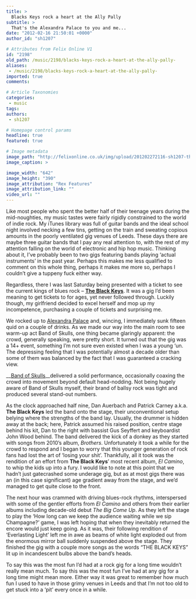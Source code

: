 ```yaml
---
title: >
  Blacks Keys rock a heart at the Ally Pally
subtitle: >
  That's the Alexandra Palace to you and me...
date: "2012-02-16 21:50:01 +0000"
author_id: "sh1207"

# Attributes from Felix Online V1
id: "2198"
old_path: /music/2198/blacks-keys-rock-a-heart-at-the-ally-pally-
aliases:
 - /music/2198/blacks-keys-rock-a-heart-at-the-ally-pally-
imported: true
comments:

# Article Taxonomies
categories:
 - music
tags:
authors:
 - sh1207

# Homepage control params
headline: true
featured: true

# Image metadata
image_path: "http://felixonline.co.uk/img/upload/201202272116-sh1207-theblackkeys_gq_14feb12_rex_b.jpg"
image_caption: >

image_width: "642"
image_height: "390"
image_attribution: "Rex Features"
image_attribution_link: ""
video_url: ""
---
```


Like most people who spent the better half of their teenage years during the mid-noughties, my music tastes were fairly rigidly constrained to the world of indie rock. My iTunes library was full of guitar bands and the ideal school night involved necking a few tins, getting on the train and sweating copious amounts in the poorly ventilated gig venues of Leeds. These days there are maybe three guitar bands that I pay any real attention to, with the rest of my attention falling on the world of electronic and hip hop music. Thinking about it, I’ve probably been to two gigs featuring bands playing ‘actual instruments’ in the past year. Perhaps this makes me less qualified to comment on this whole thing, perhaps it makes me more so, perhaps I couldn’t give a tuppeny fuck either way.

Regardless, there I was last Saturday being presented with a ticket to see the current kings of blues rock – [__The Black Keys__](http://www.theblackkeys.com/). It was a gig I’d been meaning to get tickets to for ages, yet never followed through. Luckily though, my girlfriend decided to excel herself and mop up my incompetence, purchasing a couple of tickets and surprising me.

We rocked up to [Alexandra Palace](http://www.alexandrapalace.com/) and, wincing, I immediately sunk fifteen quid on a couple of drinks. As we made our way into the main room to see warm-up act Band of Skulls, one thing became glaringly apparent: the crowd, generally speaking, were pretty short. It turned out that the gig was a 14+ event, something I’m not sure even existed when I was a young ‘un. The depressing feeling that I was potentially almost a decade older than some of them was balanced by the fact that I was guaranteed a cracking view.

__[Band of Skulls](http://soundcloud.com/bandofskulls)__delivered a solid performance, occasionally coaxing the crowd into movement beyond default head-nodding. Not being hugely aware of Band of Skulls myself, their brand of ballsy rock was tight and produced several stand-out numbers.

As the clock approached half nine, Dan Auerbach and Patrick Carney a.k.a. __The Black Keys__ led the band onto the stage, their unconventional setup belying where the strengths of the band lay. Usually, the drummer is hidden away at the back; here, Patrick assumed his raised position, centre stage behind his kit, Dan to the right with bassist Gus Seyffert and keyboardist John Wood behind. The band delivered the kick of a donkey as they started with songs from 2010’s album, _Brothers_. Unfortunately it took a while for the crowd to respond and I began to worry that this younger generation of rock fans had lost the art of ‘losing your shit’. Thankfully, all it took was the rendition of an effort from __The Black Keys__’ most recent album, _El Camino_, to whip the kids up into a fury. I would like to note at this point that we hadn’t just gatecrashed some underage gig, but as at most gigs there was an (in this case significant) age gradient away from the stage, and we’d managed to get quite close to the front.

The next hour was crammed with driving blues-rock rhythms, interspersed with some of the gentler efforts from _El Camino_ and others from their earlier albums including decade-old debut _The Big Come Up_. As they left the stage to play the ‘How long can we keep the audience waiting while we sip Champagne?’ game, I was left hoping that when they inevitably returned the encore would just keep going. As it was, their following rendition of ‘Everlasting Light’ left me in awe as beams of white light exploded out from the enormous mirror ball suddenly suspended above the stage. They finished the gig with a couple more songs as the words “THE BLACK KEYS” lit up in incandescent bulbs above the band’s heads.

To say this was the most fun I’d had at a rock gig for a long time wouldn’t really mean much. To say this was the most fun I’ve had at any gig for a long time might mean more. Either way it was great to remember how much fun I used to have in those grimy venues in Leeds and that I’m not too old to get stuck into a ‘pit’ every once in a while.
